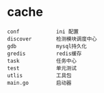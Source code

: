 # cache
    conf            ini 配置
    discover        检测模块调度中心
    gdb             mysql持久化
    gredis          redis缓存
    task            任务中心
    test            单元测试    
    utlis           工具包
    main.go         启动器
    
